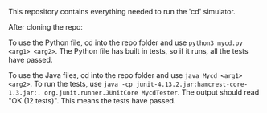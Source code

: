 This repository contains everything needed to run the 'cd' simulator.

After cloning the repo:

To use the Python file, cd into the repo folder and use `python3 mycd.py <arg1> <arg2>`.
The Python file has built in tests, so if it runs, all the tests have passed.
  
To use the Java files, cd into the repo folder and use `java Mycd <arg1> <arg2>`.
To run the tests, use `java -cp junit-4.13.2.jar:hamcrest-core-1.3.jar:. org.junit.runner.JUnitCore MycdTester`.
The output should read "OK (12 tests)".
This means the tests have passed.
